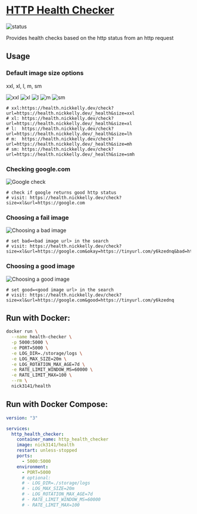 # [HTTP Health Checker](https://health.nickkelly.dev)

![status](https://health.nickkelly.dev/check?size=xl&url=https://health.nickkelly.dev/_health)

Provides health checks based on the http status from an http request

## Usage

### Default image size options

xxl, xl, l, m, sm

![xxl](https://health.nickkelly.dev/check?url=https://health.nickkelly.dev/_health&size=xxl)
![xl](https://health.nickkelly.dev/check?url=https://health.nickkelly.dev/_health&size=xl)
![l](https://health.nickkelly.dev/check?url=https://health.nickkelly.dev/_health&size=l)
![m](https://health.nickkelly.dev/check?url=https://health.nickkelly.dev/_health&size=m)
![sm](https://health.nickkelly.dev/check?url=https://health.nickkelly.dev/_health&size=sm)

```
# xxl:https://health.nickkelly.dev/check?url=https://health.nickkelly.dev/_health&size=xxl
# xl: https://health.nickkelly.dev/check?url=https://health.nickkelly.dev/_health&size=xl
# l:  https://health.nickkelly.dev/check?url=https://health.nickkelly.dev/_health&size=lh
# m:  https://health.nickkelly.dev/check?url=https://health.nickkelly.dev/_health&size=mh
# sm: https://health.nickkelly.dev/check?url=https://health.nickkelly.dev/_health&size=smh
```

### Checking google.com

![Google check](https://health.nickkelly.dev/check?size=xl&url=https://google.com)

```
# check if google returns good http status
# visit: https://health.nickkelly.dev/check?size=xl&url=https://google.com
```

### Choosing a fail image

![Choosing a bad image](https://health.nickkelly.dev/check?size=xl&url=https://google.com/this_path_doesnt_exist_dsnjfksdf&bad=https://tinyurl.com/yxvpcy7c)
```
# set bad=<bad image url> in the search
# visit: https://health.nickkelly.dev/check?size=xl&url=https://google.com&okay=https://tinyurl.com/y6kzednq&bad=https://tinyurl.com/yxvpcy7c
```

### Choosing a good image

![Choosing a good image](https://health.nickkelly.dev/check?size=xl&url=https://google.com&good=https://tinyurl.com/y6kzednq)
```
# set good=<good image url> in the search
# visit: https://health.nickkelly.dev/check?size=xl&url=https://google.com&good=https://tinyurl.com/y6kzednq
```


## Run with Docker:

```bash
docker run \
  --name health-checker \
  -p 5000:5000 \
  -e PORT=5000 \
  -e LOG_DIR=./storage/logs \
  -e LOG_MAX_SIZE=20m \
  -e LOG_ROTATION_MAX_AGE=7d \
  -e RATE_LIMIT_WINDOW_MS=60000 \
  -e RATE_LIMIT_MAX=100 \
  --rm \
  nick3141/health
```

## Run with Docker Compose:

```yaml
version: "3"

services:
  http_health_checker:
    container_name: http_health_checker
    image: nick3141/health
    restart: unless-stopped
    ports:
      - 5000:5000
    environment:
      - PORT=5000
      # optional:
      # - LOG_DIR=./storage/logs
      # - LOG_MAX_SIZE=20m
      # - LOG_ROTATION_MAX_AGE=7d
      # - RATE_LIMIT_WINDOW_MS=60000
      # - RATE_LIMIT_MAX=100
```
